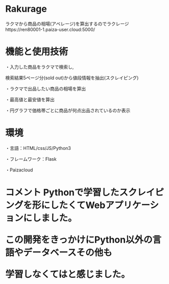 <h1>Rakurage</h1>
ラクマから商品の相場(アベレージ)を算出するのでラクレージ
https://ren80001-1.paiza-user.cloud:5000/
<h1>機能と使用技術</h1>
・入力した商品をラクマで検索し,

検索結果5ページ分(sold out)から値段情報を抽出(スクレイピング)


 ・ラクマで出品したい商品の相場を算出
 
 
・最高値と最安値を算出


・円グラフで価格帯ごとに商品が何点出品されているのか表示
<h1>環境</h1>
・言語：HTML/css/JS/Python3


・フレームワーク：Flask


・Paizacloud
<h1>コメント</1>
Pythonで学習したスクレイピングを形にしたくてWebアプリケーションにしました。


この開発をきっかけにPython以外の言語やデータベースその他も


学習しなくてはと感じました。
